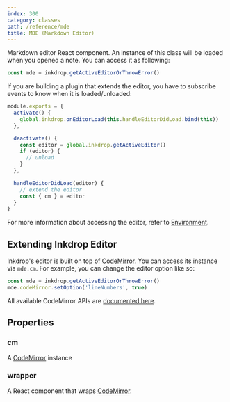```yaml
---
index: 300
category: classes
path: /reference/mde
title: MDE (Markdown Editor)
---
```


Markdown editor React component.
An instance of this class will be loaded when you opened a note.
You can access it as following:

```js
const mde = inkdrop.getActiveEditorOrThrowError()
```

If you are building a plugin that extends the editor, you have to subscribe events to know when it is loaded/unloaded:

```js
module.exports = {
  activate() {
    global.inkdrop.onEditorLoad(this.handleEditorDidLoad.bind(this))
  },

  deactivate() {
    const editor = global.inkdrop.getActiveEditor()
    if (editor) {
      // unload
    }
  },

  handleEditorDidLoad(editor) {
    // extend the editor
    const { cm } = editor
  }
}
```

For more information about accessing the editor, refer to [Environment](/reference/environment).

## Extending Inkdrop Editor

Inkdrop's editor is built on top of [CodeMirror](http://codemirror.net/).
You can access its instance via `mde.cm`.
For example, you can change the editor option like so:

```js
const mde = inkdrop.getActiveEditorOrThrowError()
mde.codeMirror.setOption('lineNumbers', true)
```

All available CodeMirror APIs are [documented here](https://codemirror.net/doc/manual.html).

## Properties

### cm

A [CodeMirror](http://codemirror.net/) instance

### wrapper

A React component that wraps [CodeMirror](http://codemirror.net/).

